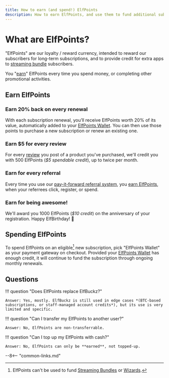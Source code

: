```yaml
---
title: How to earn (and spend!) ElfPoints
description: How to earn ElfPoints, and use them to fund additional subscriptions
---
```


# What are ElfPoints?

"ElfPoints" are our loyalty / reward currency, intended to reward our subscribers for long-term subscriptions, and to provide credit for extra apps to [streaming bundle](https://store.elfhosted.com/product-category/streaming-bundles/) subscribers.

You "[earn](https://store.elfhosted.com/my-account/elfpoints/)" ElfPoints every time you spend money, or completing other promotional activities.

## Earn ElfPoints

### Earn 20% back on every renewal

With each subscription renewal, you’ll receive ElfPoints worth 20% of its value, automatically added to your [ElfPoints Wallet](https://store.elfhosted.com/my-account/wallet/). You can then use those points to purchase a new subscription or renew an existing one.

### Earn $5 for every review

For every [review](/how-to/leave-a-review/) you post of a product you've purchased, we'll credit you with 500 ElfPoints (*$5 spendable credit*), up to twice per month.

### Earn for every referral

Every time you use our [pay-it-forward referral system](https://store.elfhosted.com/pay-it-forward/), you [earn ElfPoints](https://store.elfhosted.com/my-account/elfpoints/), when your referrees click, register, or spend.

### Earn for being awesome!

We'll award you 1000 ElfPoints (*$10 credit*) on the anniversary of your registration. Happy ElfBirthday! :cake:

## Spending ElfPoints

To spend ElfPoints on an eligible[^1] new subscription, pick "ElfPoints Wallet" as your payment gateway on checkout. Provided your [ElfPoints Wallet](https://store.elfhosted.com/my-account/wallet/) has enough credit, it will continue to fund the subscription through ongoing monthly renewals.

## Questions

!!! question "Does ElfPoints replace ElfBuckz?"

    Answer: Yes, mostly. ElfBuckz is still used in edge cases *(BTC-based subscriptions, or staff-managed account credits*), but its use is very limited and specific.

!!! question "Can I transfer my ElfPoints to another user?"

    Answer: No, ElfPoints are non-transferrable.

!!! question "Can I top up my ElfPoints with cash?"

    Answer: No, ElfPoints can only be **earned**, not topped-up.

[^1]: ElfPoints can't be used to fund [Streaming Bundles](https://store.elfhosted.com/product-category/streaming-bundles/) or [Wizards](https://store.elfhosted.com/product-category/wizards/).

--8<-- "common-links.md"